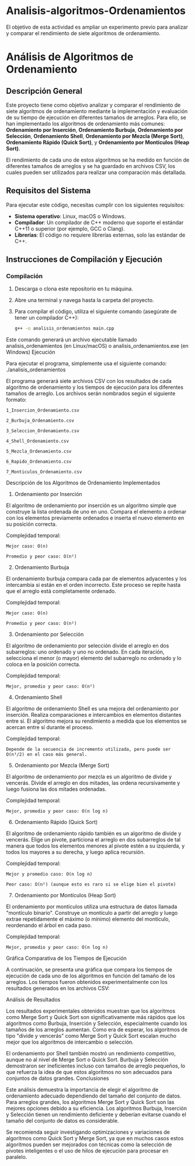 # Analisis-algoritmos-Ordenamientos
El objetivo de esta actividad es ampliar un experimento previo para analizar y comparar el rendimiento de siete algoritmos de ordenamiento.
# Análisis de Algoritmos de Ordenamiento

## Descripción General

Este proyecto tiene como objetivo analizar y comparar el rendimiento de siete algoritmos de ordenamiento mediante la implementación y evaluación de su tiempo de ejecución en diferentes tamaños de arreglos. Para ello, se han implementado los algoritmos de ordenamiento más comunes: **Ordenamiento por Inserción**, **Ordenamiento Burbuja**, **Ordenamiento por Selección**, **Ordenamiento Shell**, **Ordenamiento por Mezcla (Merge Sort)**, **Ordenamiento Rápido (Quick Sort)**, y **Ordenamiento por Montículos (Heap Sort)**.

El rendimiento de cada uno de estos algoritmos se ha medido en función de diferentes tamaños de arreglos y se ha guardado en archivos CSV, los cuales pueden ser utilizados para realizar una comparación más detallada.

## Requisitos del Sistema

Para ejecutar este código, necesitas cumplir con los siguientes requisitos:

- **Sistema operativo**: Linux, macOS o Windows.
- **Compilador**: Un compilador de C++ moderno que soporte el estándar C++11 o superior (por ejemplo, GCC o Clang).
- **Librerías**: El código no requiere librerías externas, solo las estándar de C++.

## Instrucciones de Compilación y Ejecución

### Compilación

1. Descarga o clona este repositorio en tu máquina.
2. Abre una terminal y navega hasta la carpeta del proyecto.
3. Para compilar el código, utiliza el siguiente comando (asegúrate de tener un compilador C++):

   ```bash
   g++ -o analisis_ordenamientos main.cpp
Este comando generará un archivo ejecutable llamado analisis_ordenamientos (en Linux/macOS) o analisis_ordenamientos.exe (en Windows)
Ejecución

Para ejecutar el programa, simplemente usa el siguiente comando:
./analisis_ordenamientos

El programa generará siete archivos CSV con los resultados de cada algoritmo de ordenamiento y los tiempos de ejecución para los diferentes tamaños de arreglo. Los archivos serán nombrados según el siguiente formato:

    1_Insercion_Ordenamiento.csv

    2_Burbuja_Ordenamiento.csv

    3_Seleccion_Ordenamiento.csv

    4_Shell_Ordenamiento.csv

    5_Mezcla_Ordenamiento.csv

    6_Rapido_Ordenamiento.csv

    7_Monticulos_Ordenamiento.csv

Descripción de los Algoritmos de Ordenamiento Implementados
1. Ordenamiento por Inserción

El algoritmo de ordenamiento por inserción es un algoritmo simple que construye la lista ordenada de uno en uno. Compara el elemento a ordenar con los elementos previamente ordenados e inserta el nuevo elemento en su posición correcta.

Complejidad temporal:

    Mejor caso: O(n)

    Promedio y peor caso: O(n²)

2. Ordenamiento Burbuja

El ordenamiento burbuja compara cada par de elementos adyacentes y los intercambia si están en el orden incorrecto. Este proceso se repite hasta que el arreglo está completamente ordenado.

Complejidad temporal:

    Mejor caso: O(n)

    Promedio y peor caso: O(n²)

3. Ordenamiento por Selección

El algoritmo de ordenamiento por selección divide el arreglo en dos subarreglos: uno ordenado y uno no ordenado. En cada iteración, selecciona el menor (o mayor) elemento del subarreglo no ordenado y lo coloca en la posición correcta.

Complejidad temporal:

    Mejor, promedio y peor caso: O(n²)

4. Ordenamiento Shell

El algoritmo de ordenamiento Shell es una mejora del ordenamiento por inserción. Realiza comparaciones e intercambios en elementos distantes entre sí. El algoritmo mejora su rendimiento a medida que los elementos se acercan entre sí durante el proceso.

Complejidad temporal:

    Depende de la secuencia de incremento utilizada, pero puede ser O(n³/2) en el caso más general.

5. Ordenamiento por Mezcla (Merge Sort)

El algoritmo de ordenamiento por mezcla es un algoritmo de divide y vencerás. Divide el arreglo en dos mitades, las ordena recursivamente y luego fusiona las dos mitades ordenadas.

Complejidad temporal:

    Mejor, promedio y peor caso: O(n log n)

6. Ordenamiento Rápido (Quick Sort)

El algoritmo de ordenamiento rápido también es un algoritmo de divide y vencerás. Elige un pivote, particiona el arreglo en dos subarreglos de tal manera que todos los elementos menores al pivote estén a su izquierda, y todos los mayores a su derecha, y luego aplica recursión.

Complejidad temporal:

    Mejor y promedio caso: O(n log n)

    Peor caso: O(n²) (aunque esto es raro si se elige bien el pivote)

7. Ordenamiento por Montículos (Heap Sort)

El ordenamiento por montículos utiliza una estructura de datos llamada "montículo binario". Construye un montículo a partir del arreglo y luego extrae repetidamente el máximo (o mínimo) elemento del montículo, reordenando el árbol en cada paso.

Complejidad temporal:

    Mejor, promedio y peor caso: O(n log n)

Gráfica Comparativa de los Tiempos de Ejecución

A continuación, se presenta una gráfica que compara los tiempos de ejecución de cada uno de los algoritmos en función del tamaño de los arreglos. Los tiempos fueron obtenidos experimentalmente con los resultados generados en los archivos CSV:

Análisis de Resultados

Los resultados experimentales obtenidos muestran que los algoritmos como Merge Sort y Quick Sort son significativamente más rápidos que los algoritmos como Burbuja, Inserción y Selección, especialmente cuando los tamaños de los arreglos aumentan. Como era de esperar, los algoritmos de tipo "divide y vencerás" como Merge Sort y Quick Sort escalan mucho mejor que los algoritmos de intercambio o selección.

El ordenamiento por Shell también mostró un rendimiento competitivo, aunque no al nivel de Merge Sort o Quick Sort. Burbuja y Selección demostraron ser ineficientes incluso con tamaños de arreglo pequeños, lo que refuerza la idea de que estos algoritmos no son adecuados para conjuntos de datos grandes.
Conclusiones

Este análisis demuestra la importancia de elegir el algoritmo de ordenamiento adecuado dependiendo del tamaño del conjunto de datos. Para arreglos grandes, los algoritmos Merge Sort y Quick Sort son las mejores opciones debido a su eficiencia. Los algoritmos Burbuja, Inserción y Selección tienen un rendimiento deficiente y deberían evitarse cuando el tamaño del conjunto de datos es considerable.

Se recomienda seguir investigando optimizaciones y variaciones de algoritmos como Quick Sort y Merge Sort, ya que en muchos casos estos algoritmos pueden ser mejorados con técnicas como la selección de pivotes inteligentes o el uso de hilos de ejecución para procesar en paralelo.
